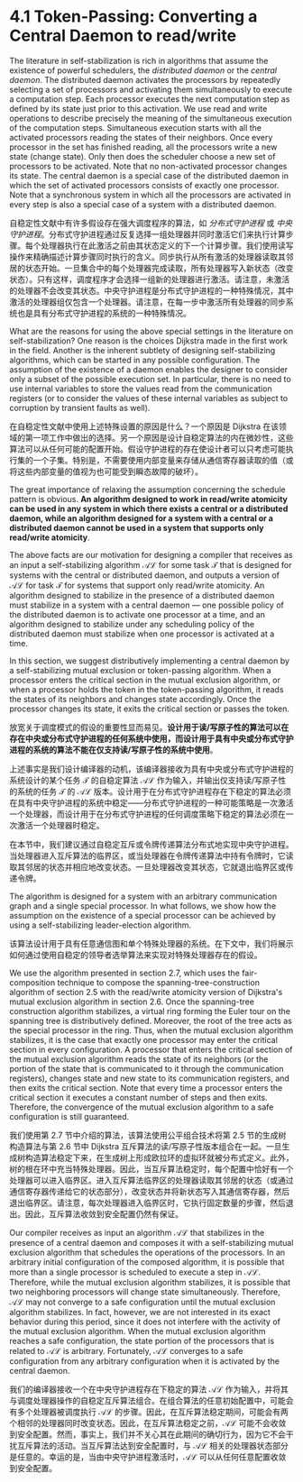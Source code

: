 # 4.1 Token-Passing: Converting a Central Daemon to read/write

The literature in self-stabilization is rich in algorithms that assume the existence of powerful schedulers, the *distributed daemon* or the *central daemon*. The distributed daemon activates the processors by repeatedly selecting a set of processors and activating them simultaneously to execute a computation step. Each processor executes the next computation step as defined by its state just prior to this activation. We use read and write operations to describe precisely the meaning of the simultaneous execution of the computation steps. Simultaneous execution starts with all the activated processors reading the states of their neighbors. Once every processor in the set has finished reading, all the processors write a new state (change state). Only then does the scheduler choose a new set of processors to be activated. Note that no non-activated processor changes its state. The central daemon is a special case of the distributed daemon in which the set of activated processors consists of exactly one processor. Note that a synchronous system in which all the processors are activated in every step is also a special case of a system with a distributed daemon.

自稳定性文献中有许多假设存在强大调度程序的算法，如 *分布式守护进程* 或 *中央守护进程*。分布式守护进程通过反复选择一组处理器并同时激活它们来执行计算步骤。每个处理器执行在此激活之前由其状态定义的下一个计算步骤。我们使用读写操作来精确描述计算步骤同时执行的含义。同步执行从所有激活的处理器读取其邻居的状态开始。一旦集合中的每个处理器完成读取，所有处理器写入新状态（改变状态）。只有这样，调度程序才会选择一组新的处理器进行激活。请注意，未激活的处理器不会改变其状态。中央守护进程是分布式守护进程的一种特殊情况，其中激活的处理器组仅包含一个处理器。请注意，在每一步中激活所有处理器的同步系统也是具有分布式守护进程的系统的一种特殊情况。

What are the reasons for using the above special settings in the literature on self-stabilization? One reason is the choices Dijkstra made in the first work in the field. Another is the inherent subtlety of designing self-stabilizing algorithms, which can be started in any possible configuration. The assumption of the existence of a daemon enables the designer to consider only a subset of the possible execution set. In particular, there is no need to use internal variables to store the values read from the communication registers (or to consider the values of these internal variables as subject to corruption by transient faults as well).

在自稳定性文献中使用上述特殊设置的原因是什么？一个原因是 Dijkstra 在该领域的第一项工作中做出的选择。另一个原因是设计自稳定算法的内在微妙性，这些算法可以从任何可能的配置开始。假设守护进程的存在使设计者可以只考虑可能执行集的一个子集。特别是，不需要使用内部变量来存储从通信寄存器读取的值（或将这些内部变量的值视为也可能受到瞬态故障的破坏）。

The great importance of relaxing the assumption concerning the schedule pattern is obvious. **An algorithm designed to work in read/write atomicity can be used in any system in which there exists a central or a distributed daemon, while an algorithm designed for a system with a central or a distributed daemon cannot be used in a system that supports only read/write atomicity**.

The above facts are our motivation for designing a compiler that receives as an input a self-stabilizing algorithm $\mathcal{AL}$ for some task $\mathcal{T}$ that is designed for systems with the central or distributed daemon, and outputs a version of $\mathcal{AL}$ for task $\mathcal{T}$ for systems that support only read/write atomicity. An algorithm designed to stabilize in the presence of a distributed daemon must stabilize in a system with a central daemon — one possible policy of the distributed daemon is to activate one processor at a time, and an algorithm designed to stabilize under any scheduling policy of the distributed daemon must stabilize when one processor is activated at a time.

In this section, we suggest distributively implementing a central daemon by a self-stabilizing mutual exclusion or token-passing algorithm. When a processor enters the critical section in the mutual exclusion algorithm, or when a processor holds the token in the token-passing algorithm, it reads the states of its neighbors and changes state accordingly. Once the processor changes its state, it exits the critical section or passes the token.

放宽关于调度模式的假设的重要性显而易见。**设计用于读/写原子性的算法可以在存在中央或分布式守护进程的任何系统中使用，而设计用于具有中央或分布式守护进程的系统的算法不能在仅支持读/写原子性的系统中使用**。

上述事实是我们设计编译器的动机，该编译器接收为具有中央或分布式守护进程的系统设计的某个任务 $\mathcal{T}$ 的自稳定算法 $\mathcal{AL}$ 作为输入，并输出仅支持读/写原子性的系统的任务 $\mathcal{T}$ 的 $\mathcal{AL}$ 版本。设计用于在分布式守护进程存在下稳定的算法必须在具有中央守护进程的系统中稳定——分布式守护进程的一种可能策略是一次激活一个处理器，而设计用于在分布式守护进程的任何调度策略下稳定的算法必须在一次激活一个处理器时稳定。

在本节中，我们建议通过自稳定互斥或令牌传递算法分布式地实现中央守护进程。当处理器进入互斥算法的临界区，或当处理器在令牌传递算法中持有令牌时，它读取其邻居的状态并相应地改变状态。一旦处理器改变其状态，它就退出临界区或传递令牌。

The algorithm is designed for a system with an arbitrary communication graph and a single special processor. In what follows, we show how the assumption on the existence of a special processor can be achieved by using a self-stabilizing leader-election algorithm.

该算法设计用于具有任意通信图和单个特殊处理器的系统。在下文中，我们将展示如何通过使用自稳定的领导者选举算法来实现对特殊处理器存在的假设。

We use the algorithm presented in section 2.7, which uses the fair-composition technique to compose the spanning-tree-construction algorithm of section 2.5 with the read/write atomicity version of Dijkstra's mutual exclusion algorithm in section 2.6. Once the spanning-tree construction algorithm stabilizes, a virtual ring forming the Euler tour on the spanning tree is distributively defined. Moreover, the root of the tree acts as the special processor in the ring. Thus, when the mutual exclusion algorithm stabilizes, it is the case that exactly one processor may enter the critical section in every configuration. A processor that enters the critical section of the mutual exclusion algorithm reads the state of its neighbors (or the portion of the state that is communicated to it through the communication registers), changes state and new state to its communication registers, and then exits the critical section. Note that every time a processor enters the critical section it executes a constant number of steps and then exits. Therefore, the convergence of the mutual exclusion algorithm to a safe configuration is still guaranteed.

我们使用第 2.7 节中介绍的算法，该算法使用公平组合技术将第 2.5 节的生成树构造算法与第 2.6 节中 Dijkstra 互斥算法的读/写原子性版本组合在一起。一旦生成树构造算法稳定下来，在生成树上形成欧拉环的虚拟环就被分布式定义。此外，树的根在环中充当特殊处理器。因此，当互斥算法稳定时，每个配置中恰好有一个处理器可以进入临界区。进入互斥算法临界区的处理器读取其邻居的状态（或通过通信寄存器传递给它的状态部分），改变状态并将新状态写入其通信寄存器，然后退出临界区。请注意，每次处理器进入临界区时，它执行固定数量的步骤，然后退出。因此，互斥算法收敛到安全配置仍然有保证。

Our compiler receives as input an algorithm $\mathcal{AL}$ that stabilizes in the presence of a central daemon and composes it with a self-stabilizing mutual exclusion algorithm that schedules the operations of the processors. In an arbitrary initial configuration of the composed algorithm, it is possible that more than a single processor is scheduled to execute a step in $\mathcal{AL}$. Therefore, while the mutual exclusion algorithm stabilizes, it is possible that two neighboring processors will change state simultaneously. Therefore, $\mathcal{AL}$ may not converge to a safe configuration until the mutual exclusion algorithm stabilizes. In fact, however, we are not interested in its exact behavior during this period, since it does not interfere with the activity of the mutual exclusion algorithm. When the mutual exclusion algorithm reaches a safe configuration, the state portion of the processors that is related to $\mathcal{AL}$ is arbitrary. Fortunately, $\mathcal{AL}$ converges to a safe configuration from any arbitrary configuration when it is activated by the central daemon.

我们的编译器接收一个在中央守护进程存在下稳定的算法 $\mathcal{AL}$ 作为输入，并将其与调度处理器操作的自稳定互斥算法组合。在组合算法的任意初始配置中，可能会有多个处理器被调度执行 $\mathcal{AL}$ 的步骤。因此，在互斥算法稳定期间，可能会有两个相邻的处理器同时改变状态。因此，在互斥算法稳定之前，$\mathcal{AL}$ 可能不会收敛到安全配置。然而，事实上，我们并不关心其在此期间的确切行为，因为它不会干扰互斥算法的活动。当互斥算法达到安全配置时，与 $\mathcal{AL}$ 相关的处理器状态部分是任意的。幸运的是，当由中央守护进程激活时，$\mathcal{AL}$ 可以从任何任意配置收敛到安全配置。
